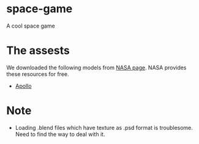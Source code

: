 # space-game
A cool space game

# The assests
We downloaded the following models from [NASA page](https://nasa3d.arc.nasa.gov/). NASA provides these resources for free.

* [Apollo](https://nasa3d.arc.nasa.gov/detail/lunarlandernofoil-c)


# Note
* Loading .blend files which have texture as .psd format is troublesome. Need to find the way to deal with it.

